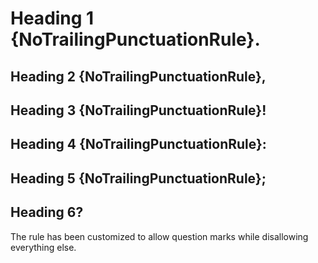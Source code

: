 # Heading 1 {NoTrailingPunctuationRule}.

## Heading 2 {NoTrailingPunctuationRule},

## Heading 3 {NoTrailingPunctuationRule}!

## Heading 4 {NoTrailingPunctuationRule}:

## Heading 5 {NoTrailingPunctuationRule};

## Heading 6?

The rule has been customized to allow question marks while disallowing
everything else.
